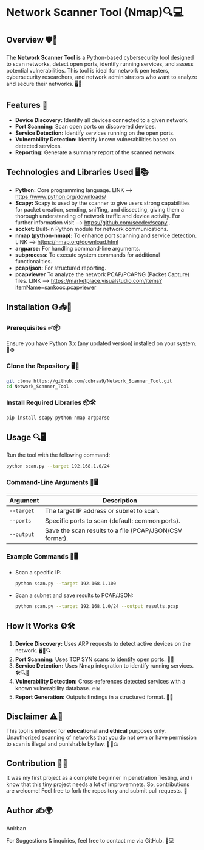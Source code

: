 # Network Scanner Tool (Nmap)🔍💻

## Overview 🛡️🔎

The **Network Scanner Tool** is a Python-based cybersecurity tool designed to scan networks, detect open ports, identify running services, and assess potential vulnerabilities. This tool is ideal for network pen testers, cybersecurity researchers, and network administrators who want to analyze and secure their networks. 🖥️🔌

## Features 🎯

- **Device Discovery:** Identify all devices connected to a given network.
- **Port Scanning:** Scan open ports on discovered devices.
- **Service Detection:** Identify services running on the open ports.
- **Vulnerability Detection:** Identify known vulnerabilities based on detected services.
- **Reporting:** Generate a summary report of the scanned network.

## Technologies and Libraries Used 🖥️📚

- **Python:** Core programming language. LINK --> https://www.python.org/downloads/
- **Scapy:** Scapy is used by the scanner to give users strong capabilities for packet creation, sending, sniffing, and dissecting, giving them a thorough understanding of network traffic and device activity. For further information visit --> https://github.com/secdev/scapy .
- **socket:** Built-in Python module for network communications.
- **nmap (python-nmap):** To enhance port scanning and service detection. LINK --> https://nmap.org/download.html
- **argparse:** For handling command-line arguments.
- **subprocess:** To execute system commands for additional functionalities.
- **pcap/json:** For structured reporting.
- **pcapviewer** To analyze the network PCAP/PCAPNG (Packet Capture) files. LINK --> https://marketplace.visualstudio.com/items?itemName=sankooc.pcapviewer

## Installation ⚙️📥📌

### Prerequisites ✅📦

Ensure you have Python 3.x (any updated version) installed on your system. 📂⚙️

### Clone the Repository 🖥️🔗

```bash
git clone https://github.com/cobraa9/Network_Scanner_Tool.git
cd Network_Scanner_Tool
```

### Install Required Libraries 📦🛠️

```bash
pip install scapy python-nmap argparse
```

## Usage 🔍🖥️

Run the tool with the following command:

```bash
python scan.py --target 192.168.1.0/24
```

### Command-Line Arguments 📜🖥️

| Argument   | Description                                        |
| ---------- | -------------------------------------------------- |
| `--target` | The target IP address or subnet to scan.           |
| `--ports`  | Specific ports to scan (default: common ports).    |
| `--output` | Save the scan results to a file (PCAP/JSON/CSV format). |

### Example Commands 📡🖥️

- Scan a specific IP:
  ```bash
  python scan.py --target 192.168.1.100
  ```
- Scan a subnet and save results to PCAP/JSON:
  ```bash
  python scan.py --target 192.168.1.0/24 --output results.pcap
  ```

## How It Works ⚙️🛠️

1. **Device Discovery:** Uses ARP requests to detect active devices on the network. 🖥️📡🔍
2. **Port Scanning:** Uses TCP SYN scans to identify open ports. 🔌🔎
3. **Service Detection:** Uses Nmap integration to identify running services. 🛠️🔍📡
4. **Vulnerability Detection:** Cross-references detected services with a known vulnerability database. 🔥📊
5. **Report Generation:** Outputs findings in a structured format. 📜📂

## Disclaimer ⚠️📜

This tool is intended for **educational and ethical** purposes only. Unauthorized scanning of networks that you do not own or have permission to scan is illegal and punishable by law. 🚨❌⚖️

## Contribution 🔧🤝
It was my first project as a complete beginner in penetration Testing, and i know that this tiny project needs a lot of improvemnets.
So, contributions are welcome! Feel free to fork the repository and submit pull requests. 📝



## Author ✍️🌍

Anirban

For Suggestions & inquiries, feel free to contact me via GitHub. 📩💻

